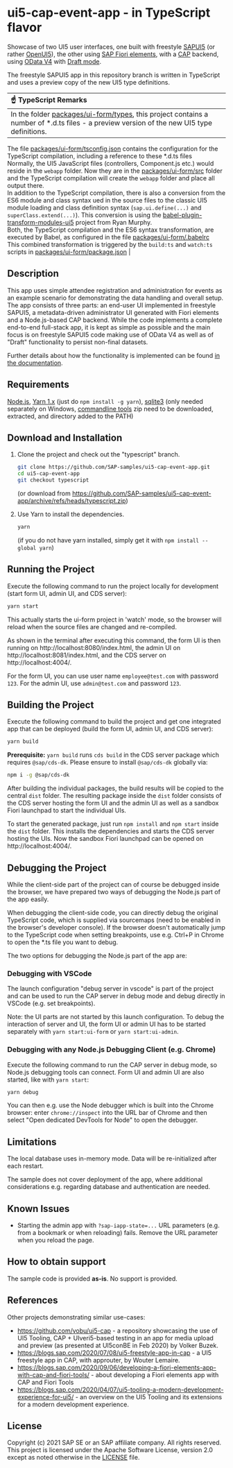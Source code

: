 # ui5-cap-event-app - in TypeScript flavor

Showcase of two UI5 user interfaces, one built with freestyle [SAPUI5](https://sapui5.hana.ondemand.com/) (or rather [OpenUI5](https://openui5.org/)), the other using [SAP Fiori elements](https://community.sap.com/topics/fiori-elements), with a [CAP](https://cap.cloud.sap/docs/) backend, using [OData V4](https://www.odata.org/) with [Draft mode](https://experience.sap.com/fiori-design-web/draft-handling/).

The freestyle SAPUI5 app in this repository branch is written in TypeScript and uses a preview copy of the new UI5 type definitions.


| :point_up: TypeScript Remarks |
|:---------------------------|
| In the folder [packages/ui-form/types](packages/ui-form/types), this project contains a number of \*.d.ts files - a preview version of the new UI5 type definitions.<br/> 
 The file [packages/ui-form/tsconfig.json](packages/ui-form/tsconfig.json) contains the configuration for the TypeScript compilation, including a reference to these \*.d.ts files <br/>
 Normally, the UI5 JavaScript files (controllers, Component.js etc.) would reside in the `webapp` folder. Now they are in the [packages/ui-form/src](packages/ui-form/src) folder and the TypeScript compilation will create the `webapp` folder and place all output there. <br/>
 In addition to the TypeScript compilation, there is also a conversion from the ES6 module and class syntax ued in the source files to the classic UI5 module loading and class definition syntax (`sap.ui.define(...)` and `superClass.extend(...)`). This conversion is using the [babel-plugin-transform-modules-ui5](https://github.com/r-murphy/babel-plugin-transform-modules-ui5) project from Ryan Murphy. <br/> 
 Both, the TypeScript compilation and the ES6 syntax transformation, are executed by Babel, as configured in the file [packages/ui-form/.babelrc](packages/ui-form/.babelrc)<br/> 
 This combined transformation is triggered by the `build:ts` and `watch:ts` scripts in [packages/ui-form/package.json](packages/ui-form/package.json#L9) |
 

## Description

This app uses simple attendee registration and administration for events as an example scenario for demonstrating the data handling and overall setup. The app consists of three parts: an end-user UI implemented in freestyle SAPUI5, a metadata-driven administrator UI generated with Fiori elements and a Node.js-based CAP backend.
While the code implements a complete end-to-end full-stack app, it is kept as simple as possible and the main focus is on freestyle SAPUI5 code making use of OData V4 as well as of "Draft" functionality to persist non-final datasets.

Further details about how the functionality is implemented can be found [in the documentation](docs/documentation.md).

## Requirements

[Node.js](https://nodejs.org), [Yarn 1.x](https://classic.yarnpkg.com/) (just do `npm install -g yarn`), [sqlite3](https://www.sqlite.org) (only needed separately on Windows, [commandline tools](https://www.sqlite.org/download.html) zip need to be downloaded, extracted, and directory added to the PATH)

## Download and Installation

1. Clone the project and check out the "typescript" branch.

    ```sh
    git clone https://github.com/SAP-samples/ui5-cap-event-app.git
    cd ui5-cap-event-app
    git checkout typescript
    ```

    (or download from https://github.com/SAP-samples/ui5-cap-event-app/archive/refs/heads/typescript.zip)

2. Use Yarn to install the dependencies.

    ```sh
    yarn
    ```

    (if you do not have yarn installed, simply get it with `npm install --global yarn`)

## Running the Project

Execute the following command to run the project locally for development (start form UI, admin UI, and CDS server):

```sh
yarn start
```

This actually starts the ui-form project in 'watch' mode, so the browser will reload when the source files are changed and re-compiled.

As shown in the terminal after executing this command, the form UI is then running on http://localhost:8080/index.html, the admin UI on http://localhost:8081/index.html, and the CDS server on http://localhost:4004/.

For the form UI, you can use user name `employee@test.com` with password `123`. For the admin UI, use `admin@test.com` and password `123`.

## Building the Project

Execute the following command to build the project and get one integrated app that can be deployed (build the form UI, admin UI, and CDS server):

```sh
yarn build
```

**Prerequisite:** `yarn build` runs `cds build` in the CDS server package which requires `@sap/cds-dk`. Please ensure to install `@sap/cds-dk` globally via:
```sh
npm i -g @sap/cds-dk
```

After building the individual packages, the build results will be copied to the central `dist` folder. The resulting package inside the `dist` folder consists of the CDS server hosting the form UI and the admin UI as well as a sandbox Fiori launchpad to start the individual UIs.

To start the generated package, just run `npm install` and `npm start` inside the `dist` folder. This installs the dependencies and starts the CDS server hosting the UIs. Now the sandbox Fiori launchpad can be opened on http://localhost:4004/.

## Debugging the Project

While the client-side part of the project can of course be debugged inside the browser, we have prepared two ways of debugging the Node.js part of the app easily.

When debugging the client-side code, you can directly debug the original TypeScript code, which is supplied via sourcemaps (need to be enabled in the browser's developer console). If the browser doesn't automatically jump to the TypeScript code when setting breakpoints, use e.g. Ctrl+P in Chrome to open the *.ts file you want to debug.

The two options for debugging the Node.js part of the app are:

### Debugging with VSCode

The launch configuration "debug server in vscode" is part of the project and can be used to run the CAP server in debug mode and debug directly in VSCode (e.g. set breakpoints).

Note: the UI parts are not started by this launch configuration. To debug the interaction of server and UI, the form UI or admin UI has to be started separately with `yarn start:ui-form` or `yarn start:ui-admin`.

### Debugging with any Node.js Debugging Client (e.g. Chrome)

Execute the following command to run the CAP server in debug mode, so Node.js debugging tools can connect. Form UI and admin UI are also started, like with `yarn start`:

```sh
yarn debug
```

You can then e.g. use the Node debugger which is built into the Chrome browser: enter `chrome://inspect` into the URL bar of Chrome and then select "Open dedicated DevTools for Node" to open the debugger.


## Limitations

The local database uses in-memory mode. Data will be re-initialized after each restart.

The sample does not cover deployment of the app, where additional considerations e.g. regarding database and authentication are needed.


## Known Issues

* Starting the admin app with `?sap-iapp-state=...` URL parameters (e.g. from a bookmark or when reloading) fails. Remove the URL parameter when you reload the page.

## How to obtain support

The sample code is provided **as-is**. No support is provided.

## References

Other projects demonstrating similar use-cases:

* https://github.com/vobu/ui5-cap - a repository showcasing the use of UI5 Tooling, CAP + UIveri5-based testing in an app for media upload and preview (as presented at UI5conBE in Feb 2020) by Volker Buzek.
* https://blogs.sap.com/2020/07/08/ui5-freestyle-app-in-cap - a UI5 freestyle app in CAP, with approuter, by Wouter Lemaire.
* https://blogs.sap.com/2020/09/06/developing-a-fiori-elements-app-with-cap-and-fiori-tools/ - about developing a Fiori elements app with CAP and Fiori Tools
* https://blogs.sap.com/2020/04/07/ui5-tooling-a-modern-development-experience-for-ui5/ - an overview on the UI5 Tooling and its extensions for a modern development experience.


## License

Copyright (c) 2021 SAP SE or an SAP affiliate company. All rights reserved.
This project is licensed under the Apache Software License, version 2.0 except as noted otherwise in the [LICENSE](LICENSE) file.
